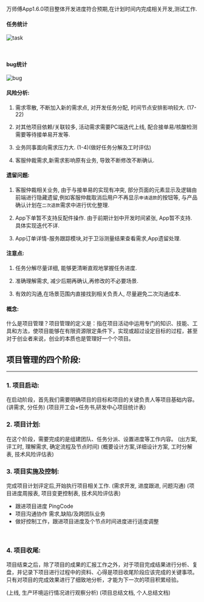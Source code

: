 万师傅App1.6.0项目整体开发进度符合预期,在计划时间内完成相关开发,测试工作.
<br>

#### **任务统计**

![task](https://qncdn.wanshifu.com/96f73dc2dfd37e57bebf8623905dbe6a)

<br>

#### bug统计
![bug](https://qncdn.wanshifu.com/39093875c678ec090ccead822403ab37)



#### 风险分析: 

1. 需求零散, 不断加入新的需求点, 对开发任务分配, 时间节点安排影响较大. (17-22)

2. 对其他项目依赖/关联较多, 活动需求需要PC端迭代上线, 配合接单易/核酸检测需要等待接单易开发等.

3. 业务同事面向需求压力大. (1-4)(做好任务分解及工时评估)

4. 客服仲裁需求,新需求影响原有业务, 导致不断修改不断确认.

   

#### 遗留问题:

1. 客服仲裁相关业务, 由于与接单易的实现有冲突, 部分页面的元素显示及逻辑由前端进行隐藏遗留,例如客服仲裁取消后用户不再显示`申请退款`的按钮等, 与产品确认计划在`二次退款`需求中进行优化整理.

2. App下单暂不支持反配件操作. 由于前期计划中开发时间紧张, App暂不支持. 具体实现迭代不详.

3. App订单详情-服务跟踪模块,对于卫浴测量结果查看需求,App遗留处理.

   

#### 注意点:

1. 任务分解尽量详细, 能够更清晰直观地掌握任务进度.

2. 准确理解需求, 减少后期再确认,再修改的不必要场景.

3. 有效的沟通,在场景范围内直接找到相关负责人, 尽量避免二次沟通成本.

   

#### 概念:

什么是项目管理？项目管理的定义是：指在项目活动中运用专门的知识、技能、工具和方法，使项目能够在有限资源限定条件下，实现或超过设定目标的过程，甚至对于创业者来说，创业的本质也是管理好一个个项目。



## 项目管理的四个阶段:

-----

### 1. 项目启动: 
在启动阶段，首先我们需要明确项目的目标和项目的关键负责人等项目基础内容。
(讲需求, 分任务)
(项目开工会+任务书,研发中心项目统计表)
<br>

### 2. 项目计划: 
在这个阶段，需要完成的是组建团队、任务分派、设置进度等工作内容。
(出方案, 评工时, 理解需求, 确定流程及节点时间)
(概要设计方案,详细设计方案, 工时分解表, 技术风险评估表)
<br>

### 3. 项目实施及控制: 
完成项目计划评定后,开始执行项目相关工作.
(需求开发, 进度跟进, 问题沟通)
(项目进度周报表, 项目变更控制表, 技术风险评估表)

 * 跟进项目进度  PingCode
 * 项目沟通协作  需求,缺陷/及跨团队业务
 * 做好控制工作，跟进项目进度及个节点时间进度进行适度调整
<br>

### 4. 项目收尾: 
项目结束之后，除了项目的成果的汇报工作之外，对于项目完成结果进行分析、复盘，并记录下项目进行过程中的资料、心得是项目收尾阶段应该完成的关键事项。
只有对项目的完成效果进行了细致地分析，才能为下一次的项目积累经验。

(上线, 生产环境运行情况进行观察分析)
(项目总结文档, 个人总结文档)



